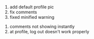 <!-- TODO -->
1. add default profile pic
2. fix comments
3. fixed minified warning

<!-- questions -->
1. comments not showing instantly
2. at profile, log out doesn't work properly
